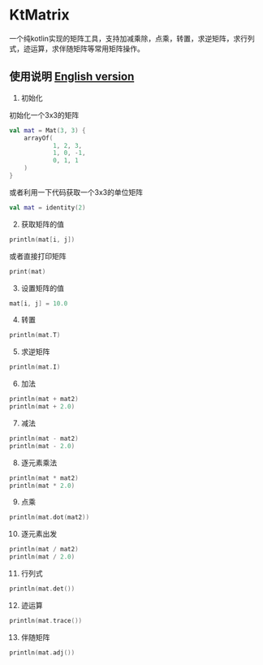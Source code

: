 # KtMatrix
一个纯kotlin实现的矩阵工具，支持加减乘除，点乘，转置，求逆矩阵，求行列式，迹运算，求伴随矩阵等常用矩阵操作。

## 使用说明 [English version](https://github.com/qibin0506/KtMatrix/blob/master/README.md)

1. 初始化

初始化一个3x3的矩阵
``` kotlin
val mat = Mat(3, 3) {
    arrayOf(
            1, 2, 3,
            1, 0, -1,
            0, 1, 1
    )
}
```
或者利用一下代码获取一个3x3的单位矩阵
``` kotlin
val mat = identity(2)
```

2. 获取矩阵的值
``` kotlin
println(mat[i, j])
```
或者直接打印矩阵
```kotlin
print(mat)
```

3. 设置矩阵的值
``` kotlin
mat[i, j] = 10.0
```

4. 转置
``` kotlin
println(mat.T)
```

5. 求逆矩阵
``` kotlin
println(mat.I)
```

6. 加法
``` kotlin
println(mat + mat2)
println(mat + 2.0)
```

7. 减法
``` kotlin
println(mat - mat2)
println(mat - 2.0)
```

8. 逐元素乘法
``` kotlin
println(mat * mat2)
println(mat * 2.0)
```

9. 点乘
``` kotlin
println(mat.dot(mat2))
```

10. 逐元素出发
``` kotlin
println(mat / mat2)
println(mat / 2.0)
```

11. 行列式
``` kotlin
println(mat.det())
```

12. 迹运算
``` kotlin
println(mat.trace())
```

13. 伴随矩阵
``` kotlin
println(mat.adj())
```
